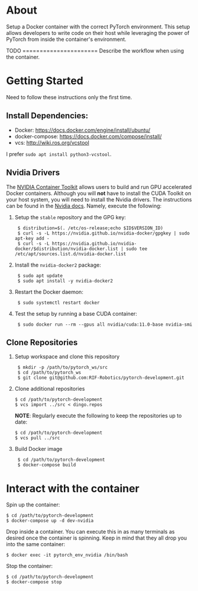 # About

Setup a Docker container with the correct PyTorch environment. This setup allows
developers to write code on their host while leveraging the power of PyTorch
from inside the container's environment.

TODO ======================
Describe the workflow when using the container.



# Getting Started

Need to follow these instructions only the first time.

## Install Dependencies:

* Docker: https://docs.docker.com/engine/install/ubuntu/
* docker-compose: https://docs.docker.com/compose/install/
* vcs: http://wiki.ros.org/vcstool

I prefer `sudo apt install python3-vcstool`.

## Nvidia Drivers

The [NVIDIA Container Toolkit](https://github.com/NVIDIA/nvidia-docker) allows
users to build and run GPU accelerated Docker containers. Although you will
**not** have to install the CUDA Toolkit on your host system, you will need to
install the Nvidia drivers. The instructions can be found in
the
[Nvidia docs](https://docs.nvidia.com/datacenter/cloud-native/container-toolkit/install-guide.html#docker). Namely,
execute the following:

1. Setup the `stable` repository and the GPG key:

        $ distribution=$(. /etc/os-release;echo $ID$VERSION_ID)
        $ curl -s -L https://nvidia.github.io/nvidia-docker/gpgkey | sudo apt-key add -
        $ curl -s -L https://nvidia.github.io/nvidia-docker/$distribution/nvidia-docker.list | sudo tee /etc/apt/sources.list.d/nvidia-docker.list

2. Install the `nvidia-docker2` package:

        $ sudo apt update
        $ sudo apt install -y nvidia-docker2

3. Restart the Docker daemon:

        $ sudo systemctl restart docker

4. Test the setup by running a base CUDA container:

        $ sudo docker run --rm --gpus all nvidia/cuda:11.0-base nvidia-smi

## Clone Repositories

1. Setup workspace and clone this repository

        $ mkdir -p /path/to/pytorch_ws/src
        $ cd /path/to/pytorch_ws
        $ git clone git@github.com:RIF-Robotics/pytorch-development.git

2.  Clone additional repositories

        $ cd /path/to/pytorch-development
        $ vcs import ../src < dingo.repos

    **NOTE**: Regularly execute the following to keep the repositories up to
    date:

        $ cd /path/to/pytorch-development
        $ vcs pull ../src

3. Build Docker image

        $ cd /path/to/pytorch-development
        $ docker-compose build

# Interact with the container

Spin up the container:

    $ cd /path/to/pytorch-development
    $ docker-compose up -d dev-nvidia

Drop inside a container. You can execute this in as many terminals as desired
once the container is spinning. Keep in mind that they all drop you into the
same container:

    $ docker exec -it pytorch_env_nvidia /bin/bash

Stop the container:

    $ cd /path/to/pytorch-development
    $ docker-compose stop
